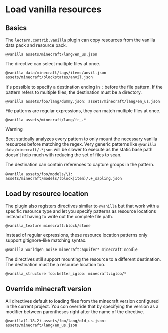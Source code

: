 # Load vanilla resources

## Basics

The `lectern.contrib.vanilla` plugin can copy resources from the vanilla data pack and resource pack.

`@vanilla assets/minecraft/lang/en_us.json`

The directive can select multiple files at once.

`@vanilla data/minecraft/tags/items/anvil.json assets/minecraft/blockstates/anvil.json`

It's possible to specify a destination ending in `:` before the file pattern. If the pattern refers to multiple files, the destination must be a directory.

`@vanilla assets/foo/lang/dummy.json: assets/minecraft/lang/en_us.json`

File patterns are regular expressions, they can match multiple files at once.

`@vanilla assets/minecraft/lang/fr_.*`

> [!WARNING]
> Beet statically analyzes every pattern to only mount the necessary vanilla resources before matching the regex. Very generic patterns like `@vanilla data/minecraft/.*json` will be slower to execute as the static base path doesn't help much with reducing the set of files to scan.

The destination can contain references to capture groups in the pattern.

`@vanilla assets/foo/models/\1: assets/minecraft/models/(block|item)/.+_sapling.json`

## Load by resource location

The plugin also registers directives similar to `@vanilla` but that work with a specific resource type and let you specify patterns as resource locations instead of having to write out the complete file path.

`@vanilla_texture minecraft:block/stone`

Instead of regular expressions, these resource location patterns only support gitignore-like matching syntax.

`@vanilla_worldgen_noise minecraft:aquifer* minecraft:noodle`

The directives still support mounting the resource to a different destination. The destination must be a resource location too.

`@vanilla_structure foo:better_igloo: minecraft:igloo/*`

## Override minecraft version

All directives default to loading files from the minecraft version configured in the current project. You con override that by specifying the version as a modifier between parentheses right after the name of the directive.

`@vanilla(1.18.2) assets/foo/lang/old_us.json: assets/minecraft/lang/en_us.json`
